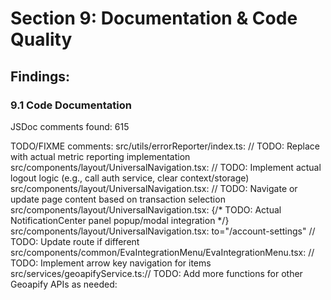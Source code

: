 # Section 9: Documentation & Code Quality

## Findings:

### 9.1 Code Documentation
JSDoc comments found:      615

TODO/FIXME comments:
src/utils/errorReporter/index.ts:    // TODO: Replace with actual metric reporting implementation
src/components/layout/UniversalNavigation.tsx:    // TODO: Implement actual logout logic (e.g., call auth service, clear context/storage)
src/components/layout/UniversalNavigation.tsx:    // TODO: Navigate or update page content based on transaction selection
src/components/layout/UniversalNavigation.tsx:        {/* TODO: Actual NotificationCenter panel popup/modal integration */}
src/components/layout/UniversalNavigation.tsx:                  to="/account-settings" // TODO: Update route if different
src/components/common/EvaIntegrationMenu/EvaIntegrationMenu.tsx:      // TODO: Implement arrow key navigation for items
src/services/geoapifyService.ts:// TODO: Add more functions for other Geoapify APIs as needed:
